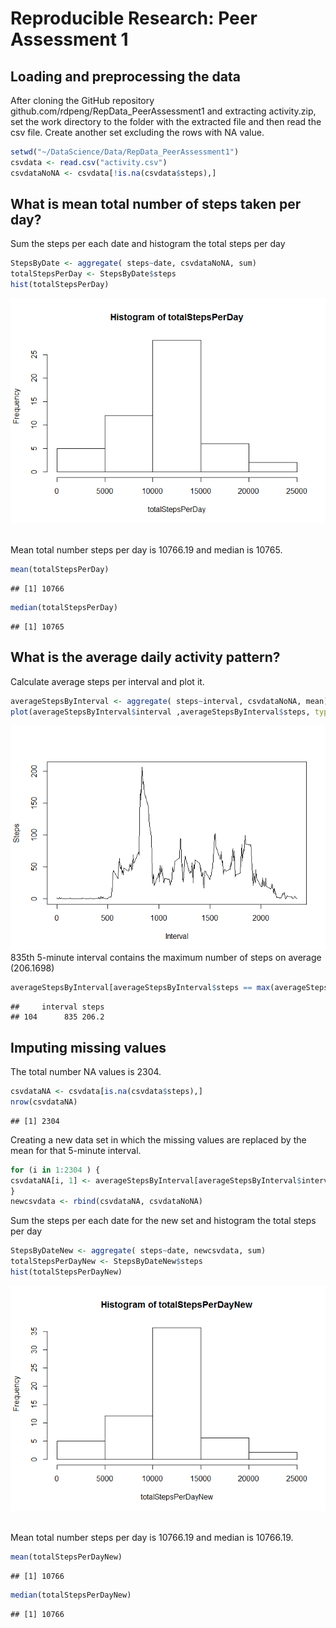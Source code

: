 # Reproducible Research: Peer Assessment 1


## Loading and preprocessing the data

After cloning the GitHub repository github.com/rdpeng/RepData_PeerAssessment1 and extracting activity.zip, set the work directory to the folder with the extracted file and then read the csv file. Create another set excluding the rows with NA value.


```r
setwd("~/DataScience/Data/RepData_PeerAssessment1")
csvdata <- read.csv("activity.csv")
csvdataNoNA <- csvdata[!is.na(csvdata$steps),]
```

## What is mean total number of steps taken per day?
Sum the steps per each date and histogram the total steps per day


```r
StepsByDate <- aggregate( steps~date, csvdataNoNA, sum)
totalStepsPerDay <- StepsByDate$steps
hist(totalStepsPerDay)
```

![plot of chunk unnamed-chunk-2](./PA1_template_files/figure-html/unnamed-chunk-2.png) 

<br>Mean total number steps per day is 10766.19 and median is 10765.

```r
mean(totalStepsPerDay)
```

```
## [1] 10766
```

```r
median(totalStepsPerDay)
```

```
## [1] 10765
```

## What is the average daily activity pattern?
Calculate average steps per interval and plot it.

```r
averageStepsByInterval <- aggregate( steps~interval, csvdataNoNA, mean)
plot(averageStepsByInterval$interval ,averageStepsByInterval$steps, type='l', ylab="Steps", xlab="Interval")
```

![plot of chunk unnamed-chunk-4](./PA1_template_files/figure-html/unnamed-chunk-4.png) 
<br>835th 5-minute interval contains the maximum number of steps on average (206.1698)

```r
averageStepsByInterval[averageStepsByInterval$steps == max(averageStepsByInterval$steps),]
```

```
##     interval steps
## 104      835 206.2
```

## Imputing missing values

The total number NA values is 2304.

```r
csvdataNA <- csvdata[is.na(csvdata$steps),]
nrow(csvdataNA)
```

```
## [1] 2304
```
Creating a new data set in which the missing values are replaced by the mean for that 5-minute interval.


```r
for (i in 1:2304 ) {
csvdataNA[i, 1] <- averageStepsByInterval[averageStepsByInterval$interval == csvdataNA[i,3],2]
}
newcsvdata <- rbind(csvdataNA, csvdataNoNA)
```

Sum the steps per each date for the new set and histogram the total steps per day


```r
StepsByDateNew <- aggregate( steps~date, newcsvdata, sum)
totalStepsPerDayNew <- StepsByDateNew$steps
hist(totalStepsPerDayNew)
```

![plot of chunk unnamed-chunk-8](./PA1_template_files/figure-html/unnamed-chunk-8.png) 

<br>Mean total number steps per day is 10766.19 and median is 10766.19.

```r
mean(totalStepsPerDayNew)
```

```
## [1] 10766
```

```r
median(totalStepsPerDayNew)
```

```
## [1] 10766
```
